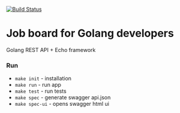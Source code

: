 [![Build Status](https://travis-ci.org/maratgaliev/golangjobs.svg?branch=master)](https://travis-ci.org/maratgaliev/golangjobs)

# Job board for Golang developers

Golang REST API + Echo framework

### Run
- `make init` - installation
- `make run`  - run app
- `make test` - run tests
- `make spec` - generate swagger api.json
- `make spec-ui` - opens swagger html ui
